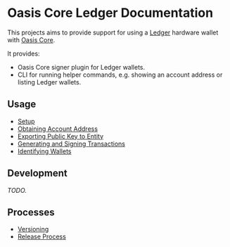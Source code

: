# Oasis Core Ledger Documentation

This projects aims to provide support for using a [Ledger] hardware wallet with
[Oasis Core].

It provides:

- Oasis Core signer plugin for Ledger wallets.
- CLI for running helper commands, e.g. showing an account address or listing
  Ledger wallets.

[Ledger]: https://www.ledger.com/
[Oasis Core]: https://github.com/oasisprotocol/oasis-core

## Usage

- [Setup](usage/setup.md)
- [Obtaining Account Address](usage/address.md)
- [Exporting Public Key to Entity](usage/entity.md)
- [Generating and Signing Transactions](usage/transactions.md)
- [Identifying Wallets](usage/wallets.md)

## Development

_TODO._

## Processes

- [Versioning](versioning.md)
- [Release Process](release-process.md)
